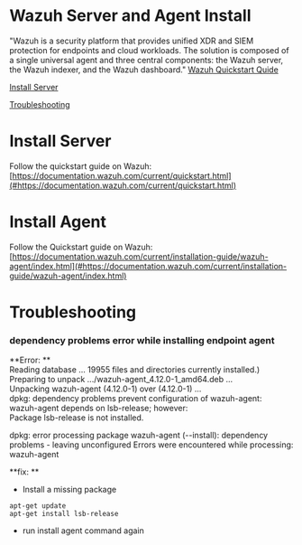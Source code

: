 # Wazuh Server and Agent Install
"Wazuh is a security platform that provides unified XDR and SIEM protection for endpoints and cloud workloads. The solution is composed of a single universal agent and three central components: the Wazuh server, the Wazuh indexer, and the Wazuh dashboard." [Wazuh Quickstart Quide](#https://documentation.wazuh.com/current/quickstart.html)

[Install Server](#Install_Server)

[Troubleshooting](#Troubleshooting)

# Install Server
Follow the quickstart guide on Wazuh: [https://documentation.wazuh.com/current/quickstart.html](#https://documentation.wazuh.com/current/quickstart.html)

# Install Agent
Follow the Quickstart guide on Wazuh: [https://documentation.wazuh.com/current/installation-guide/wazuh-agent/index.html](#https://documentation.wazuh.com/current/installation-guide/wazuh-agent/index.html)

# Troubleshooting
### dependency problems error while installing endpoint agent
**Error: **  
Reading database ... 19955 files and directories currently installed.)  
Preparing to unpack .../wazuh-agent_4.12.0-1_amd64.deb ...  
Unpacking wazuh-agent (4.12.0-1) over (4.12.0-1) ...  
dpkg: dependency problems prevent configuration of wazuh-agent:  
 wazuh-agent depends on lsb-release; however:  
  Package lsb-release is not installed.  

dpkg: error processing package wazuh-agent (--install):
 dependency problems - leaving unconfigured
Errors were encountered while processing:
 wazuh-agent

**fix:  **
- Install a missing package  
```
apt-get update
apt-get install lsb-release
```
- run install agent command again
